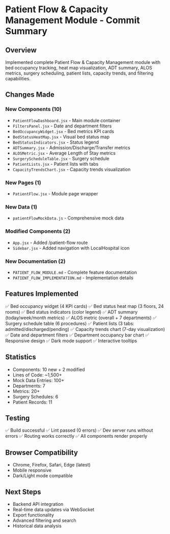 # Patient Flow & Capacity Management Module - Commit Summary

## Overview
Implemented complete Patient Flow & Capacity Management module with bed occupancy tracking, heat map visualization, ADT summary, ALOS metrics, surgery scheduling, patient lists, capacity trends, and filtering capabilities.

## Changes Made

### New Components (10)
- `PatientFlowDashboard.jsx` - Main module container
- `FiltersPanel.jsx` - Date and department filters
- `BedOccupancyWidget.jsx` - Bed metrics KPI cards
- `BedStatusHeatMap.jsx` - Visual bed status map
- `BedStatusIndicators.jsx` - Status legend
- `ADTSummary.jsx` - Admission/Discharge/Transfer metrics
- `ALOSMetric.jsx` - Average Length of Stay metrics
- `SurgeryScheduleTable.jsx` - Surgery schedule
- `PatientLists.jsx` - Patient lists with tabs
- `CapacityTrendsChart.jsx` - Capacity trends visualization

### New Pages (1)
- `PatientFlow.jsx` - Module page wrapper

### New Data (1)
- `patientFlowMockData.js` - Comprehensive mock data

### Modified Components (2)
- `App.jsx` - Added /patient-flow route
- `Sidebar.jsx` - Added navigation with LocalHospital icon

### New Documentation (2)
- `PATIENT_FLOW_MODULE.md` - Complete feature documentation
- `PATIENT_FLOW_IMPLEMENTATION.md` - Implementation details

## Features Implemented
✅ Bed occupancy widget (4 KPI cards)
✅ Bed status heat map (3 floors, 24 rooms)
✅ Bed status indicators (color legend)
✅ ADT summary (today/week/month metrics)
✅ ALOS metric (overall + 7 departments)
✅ Surgery schedule table (6 procedures)
✅ Patient lists (3 tabs: admitted/discharged/pending)
✅ Capacity trends chart (7-day visualization)
✅ Date and department filters
✅ Department occupancy bar chart
✅ Responsive design
✅ Dark mode support
✅ Interactive tooltips

## Statistics
- Components: 10 new + 2 modified
- Lines of Code: ~1,500+
- Mock Data Entries: 100+
- Departments: 7
- Metrics: 20+
- Surgery Schedules: 6
- Patient Records: 11

## Testing
✅ Build successful
✅ Lint passed (0 errors)
✅ Dev server runs without errors
✅ Routing works correctly
✅ All components render properly

## Browser Compatibility
- Chrome, Firefox, Safari, Edge (latest)
- Mobile responsive
- Dark/Light mode compatible

## Next Steps
- Backend API integration
- Real-time data updates via WebSocket
- Export functionality
- Advanced filtering and search
- Historical data analysis
